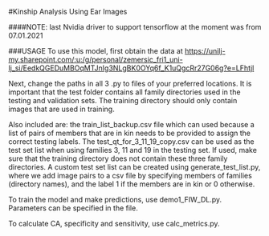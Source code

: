 #Kinship Analysis Using Ear Images

####NOTE: last Nvidia driver to support tensorflow at the moment was from 07.01.2021

###USAGE
To use this model, first obtain the data at https://unilj-my.sharepoint.com/:u:/g/personal/zemersic_fri1_uni-lj_si/EedkQGEDuMBOqMTJnIg3NLgBK0OYq6f_K1uQgcRr27G06g?e=LFhtjl

Next, change the paths in all 3 .py to files of your preferred locations.
It is important that the test folder contains all family directories used in the testing and validation sets.
The training directory should only contain images that are used in training.

Also included are: the train_list_backup.csv file which can used because a list of pairs of members that are in kin needs to be provided to assign the correct testing labels.
The test_qt_for_3_11_19_copy.csv can be used as the test set list when using families 3, 11 and 19 in the testing set. If used, make sure that the training directory does not contain these three family directories.
A custom test set list can be created using generate_test_list.py, where we add image pairs to a csv file by specifying members of families (directory names), and the label 1 if the members are in kin or 0 otherwise.

To train the model and make predictions, use demo1_FIW_DL.py. Parameters can be specified in the file.

To calculate CA, specificity and sensitivity, use calc_metrics.py.